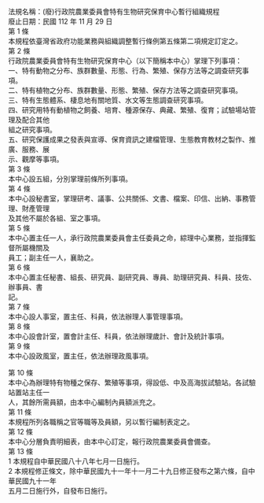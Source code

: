 法規名稱：(廢)行政院農業委員會特有生物研究保育中心暫行組織規程  
廢止日期：民國 112 年 11 月 29 日  
第 1 條  
本規程依臺灣省政府功能業務與組織調整暫行條例第五條第二項規定訂定之。  
第 2 條  
行政院農業委員會特有生物研究保育中心（以下簡稱本中心）掌理下列事項：  
一、特有動物之分布、族群數量、形態、行為、繁殖、保存方法等之調查研究事項。  
二、特有植物之分布、族群數量、形態、繁殖、保存方法等之調查研究事項。  
三、特有生態體系、棲息地有關地質、水文等生態調查研究事項。  
四、研究用特有動植物之飼養、培育、種源保存、典藏、繁殖、復育；試驗場站管理及配合其他  
組之研究事項。  
五、研究保護成果之發表與宣導、保育資訊之建檔管理、生態教育教材之製作、推廣、服務、展  
示、觀摩等事項。  
第 3 條  
本中心設五組，分別掌理前條所列事項。  
第 4 條  
本中心設秘書室，掌理研考、議事、公共關係、文書、檔案、印信、出納、事務管理、財產管理  
及其他不屬於各組、室之事項。  
第 5 條  
本中心置主任一人，承行政院農業委員會主任委員之命，綜理中心業務，並指揮監督所屬機關及  
員工；副主任一人，襄助之。  
第 6 條  
本中心置主任秘書、組長、研究員、副研究員、專員、助理研究員、科員、技佐、辦事員、書  
記。  
第 7 條  
本中心設人事室，置主任、科員，依法辦理人事管理事項。  
第 8 條  
本中心設會計室，置會計主任、科員，依法辦理歲計、會計及統計事項。  
第 9 條  
本中心設政風室，置主任，依法辦理政風事項。  


第 10 條  
本中心為辦理特有物種之保存、繁殖等事項，得設低、中及高海拔試驗站。各試驗站置站主任一  
人，其餘所需員額，由本中心編制內員額派充之。  
第 11 條  
本規程所列各職稱之官等職等及員額，另以暫行編制表定之。  
第 12 條  
本中心分層負責明細表，由本中心訂定，報行政院農業委員會備查。  
第 13 條  
1 本規程自中華民國八十八年七月一日施行。  
2 本規程修正條文，除中華民國九十一年十一月二十九日修正發布之第六條，自中華民國九十一年  
五月二日施行外，自發布日施行。  


